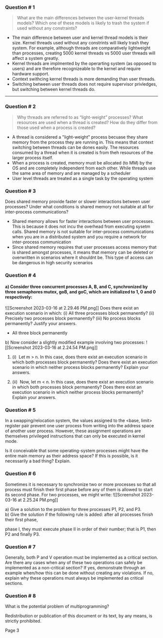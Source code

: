 ### Question # 1
> What are the main differences between the user-kernel threads models? Which one of these models is likely to trash the system if used without any constraints?
- The main difference between user and kernel thread models is their size. Kernel threads used without any constrints will likely trash they system. For example, although threads are comparatively lightweight than processes, creating 5000 kernel threads vs 5000 user threads will affect a system greatly. 
- Kernel threads are implmented by the operarting system (as opposed to users) and are therefore recognizeable to the kernel and require hardware support.
- Context swithcing kernel threads is more demanding than user threads. 
- Switching between user threads does not require supervisor privledges, but switching between kernel threads do. 
---
### Question # 2
> Why threads are referred to as “light-weight” processes? What resources are used when a thread is created? How do they differ from those used when a process is created?

- A thread is considered a "light-weight" process becuase they share memory from the process they are running in. This means that context switching between threads can be dones easily. The resources consumed by a thread when it is created is from theh resources of the larger process itself. 
- When a process is created, memory must be allocated (to MM) by the OS and are completely independent from each other. While threads use the same area of memory and are managed by a scheduler
- User level threads are treated as a single task by the operating system 

### Question # 3

Does shared memory provide faster or slower interactions between user processes? Under what conditions is shared memory not suitable at all for inter-process communications?
- Shared memory allows for faster interactions between user processes. This is because it does not incu the overhead from executing sysetm calls. Shared memory is not suitable for inter-process communications when you are in a distributed system and you require a network for inter-process communication
- Since shared memory requires that user processes access memory that is shared amongst processes, it means that memory can be deleted or overwritten in scenarios where it shouldnt be. This type of access can be dangerous in high security scenarios 

### Question # 4

#### a) Consider three concurrent processes A, B, and C, synchronized by three semaphores mutex, goB, and goC, which are initialized to 1, 0 and 0 respectively:
![[Screenshot 2023-03-16 at 2.29.46 PM.png]]
Does there exist an execution scenario in which: (i) All three processes block permanently? (ii) Precisely two processes block permanently? (iii) No process blocks permanently? Justify your answers.

- All three block permanently 

b) Now consider a slightly modified example involving two processes:
![[Screenshot 2023-03-16 at 2.24.54 PM.png]]
1.  (i)  Let m > n. In this case, does there exist an execution scenario in which both processes block permanently? Does there exist an execution scenario in which neither process blocks permanently? Explain your answers.
    
2.  (ii)  Now, let m < n. In this case, does there exist an execution scenario in which both processes block permanently? Does there exist an execution scenario in which neither process blocks permanently? Explain your answers.
    

### Question # 5

In a swapping/relocation system, the values assigned to the <base, limit> register pair prevent one user process from writing into the address space of another user process. However, these assignment operations are themselves privileged instructions that can only be executed in kernel mode.

Is it conceivable that some operating-system processes might have the entire main memory as their address space? If this is possible, is it necessarily a bad thing? Explain.

### Question # 6

Sometimes it is necessary to synchronize two or more processes so that all process must finish their first phase before any of them is allowed to start its second phase. For two processes, we might write:
![[Screenshot 2023-03-16 at 2.25.24 PM.png]]

a) Give a solution to the problem for three processes P1, P2, and P3.  
b) Give the solution if the following rule is added: after all processes finish their first phase,

phase I, they must execute phase II in order of their number; that is P1, then P2 and finally P3.

### Question # 7

Generally, both P and V operation must be implemented as a critical section. Are there any cases when any of these two operations can safely be implemented as a non-critical section? If yes, demonstrate through an example when/how this can be done without creating any violations. If no, explain why these operations must always be implemented as critical sections.

### Question # 8

What is the potential problem of multiprogramming?

Redistribution or publication of this document or its text, by any means, is strictly prohibited.

Page 3
